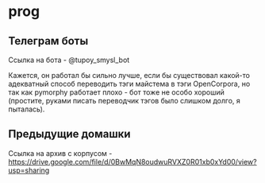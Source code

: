 # prog

## Телеграм боты
Ссылка на бота - @tupoy_smysl_bot

Кажется, он работал бы сильно лучше, если бы существовал какой-то адекватный способ переводить тэги майстема в тэги OpenCorpora, но так как pymorphy работает плохо - бот тоже не особо хороший (простите, руками писать переводчик тэгов было слишком долго, я пыталась).

## Предыдущие домашки
Ссылка на архив с корпусом - https://drive.google.com/file/d/0BwMqN8oudwuRVXZ0R01xb0xYd00/view?usp=sharing
